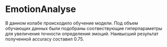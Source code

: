 # EmotionAnalyse
В данном колабе происходило обучение модели. Под объем обучающих данных были подобраны соотвествующие гиперпараметры для увеличения точности определения эмоций.
Наивысший результат полученной accuracy составил 0.75.


